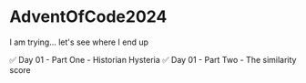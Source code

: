 # AdventOfCode2024

I am trying... let's see where I end up

✅ Day 01 - Part One - Historian Hysteria
✅ Day 01 - Part Two - The similarity score
